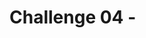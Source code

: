 # Challenge 04 - <Title of Challenge> - Coach's Guide 

[< Previous Solution](./Solution-03.md) - **[Home](./README.md)** - [Next Solution >](./Solution-05.md)

## Setup Steps
- Download the ml model from Fabric workspace
- Upload the model on azure machine learning studio
- Using postman, send the testing data to it to test it out.

## Notes & Guidance
- Go to your data science worksapce where all the notebooks are stored.
- That worksapce will have the ml model which you created in previous challenege
- Exporting a model from Fabric is easy--just tap the Download ML model version button in the UI.

![picture alt](./image-10.png)

- Fabric will combine the ML Model along with a Python Object Serialization file (a/k/a pickle file) having a .pkl extension, and YAML files (.yml) that describe to other platforms the structure and interface provided by the model. All these files are packaged into a .zip file, which will be placed in your Downloads folder.
- If you open the .zip file, you can review the model and metadata files before deploying them to other systems.
  ![picture alt](./image-11.png)

- After downloading the model, we have to deploy an Azure ML real-time inference endpoint to publish the model to the Internet via a RESTful web service.
- Register the model in and Azure ML workspace, and use the Azure ML Studio web UI to deploy the endpoint.
- 

  
